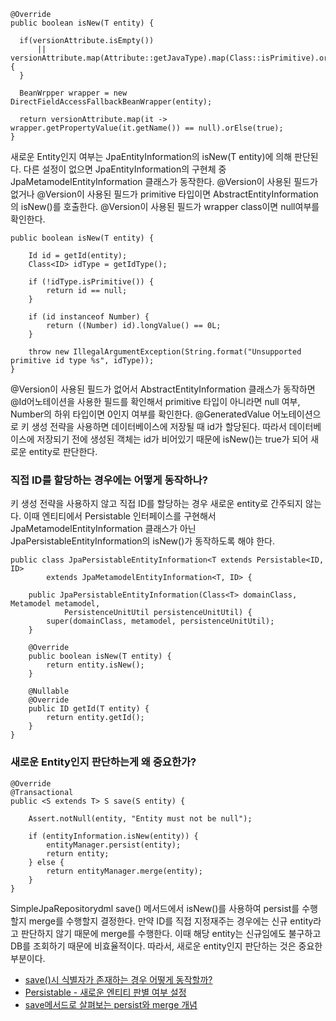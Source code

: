 ```
@Override
public boolean isNew(T entity) {

  if(versionAttribute.isEmpty())
      || versionAttribute.map(Attribute::getJavaType).map(Class::isPrimitive).orElse(false)) {
  }

  BeanWrpper wrapper = new DirectFieldAccessFallbackBeanWrapper(entity);

  return versionAttribute.map(it -> wrapper.getPropertyValue(it.getName()) == null).orElse(true);
}
```

새로운 Entity인지 여부는 JpaEntityInformation의 isNew(T entity)에 의해 판단된다.
다른 설정이 없으면 JpaEntityInformation의 구현체 중 JpaMetamodelEntityInformation 클래스가 동작한다.
@Version이 사용된 필드가 없거나 @Version이 사용된 필드가 primitive 타입이면 AbstractEntityInformation의 isNew()를 호출한다.
@Version이 사용된 필드가 wrapper class이면 null여부를 확인한다.

```
public boolean isNew(T entity) {

    Id id = getId(entity);
    Class<ID> idType = getIdType();

    if (!idType.isPrimitive()) {
        return id == null;
    }

    if (id instanceof Number) {
        return ((Number) id).longValue() == 0L;
    }

    throw new IllegalArgumentException(String.format("Unsupported primitive id type %s", idType));
}
```

@Version이 사용된 필드가 없어서 AbstractEntityInformation 클래스가 동작하면 @Id어노테이션을 사용한 필드를 확인해서 primitive 타입이 아니라면 null 여부,
Number의 하위 타입이면 0인지 여부를 확인한다. 
@GeneratedValue 어노테이션으로 키 생성 전략을 사용하면 데이터베이스에 저장될 때 id가 할당된다.
따라서 데이터베이스에 저장되기 전에 생성된 객체는 id가 비어있기 때문에 isNew()는 true가 되어 새로운 entity로 판단한다.

### 직접 ID를 할당하는 경우에는 어떻게 동작하나?

키 생성 전략을 사용하지 않고 직접 ID를 할당하는 경우 새로운 entity로 간주되지 않는다.
이때 엔티티에서 Persistable<T> 인터페이스를 구현해서 JpaMetamodelEntityInformation 클래스가 아닌 JpaPersistableEntityInformation의 isNew()가 동작하도록 해야 한다.

```
public class JpaPersistableEntityInformation<T extends Persistable<ID, ID> 
        extends JpaMetamodelEntityInformation<T, ID> {

    public JpaPersistableEntityInformation(Class<T> domainClass, Metamodel metamodel, 
            PersistenceUnitUtil persistenceUnitUtil) {
        super(domainClass, metamodel, persistenceUnitUtil);
    }

    @Override
    public boolean isNew(T entity) {
        return entity.isNew();
    }

    @Nullable
    @Override
    public ID getId(T entity) {
        return entity.getId();
    }
}
```

### 새로운 Entity인지 판단하는게 왜 중요한가?

```
@Override
@Transactional
public <S extends T> S save(S entity) {

    Assert.notNull(entity, "Entity must not be null");

	if (entityInformation.isNew(entity)) {
		entityManager.persist(entity);
		return entity;
	} else {
		return entityManager.merge(entity);
	}
}
```

SimpleJpaRepositorydml save() 메서드에서 isNew()를 사용하여 persist를 수행할지 merge를 수행할지 결정한다.
만약 ID를 직접 지정재주는 경우에는 신규 entity라고 판단하지 않기 때문에 merge를 수행한다.
이때 해당 entity는 신규임에도 불구하고 DB를 조회하기 때문에 비효율적이다.
따라서, 새로운 entity인지 판단하는 것은 중요한 부분이다.

- [save()시 식별자가 존재하는 경우 어떻게 동작할까?](https://ttl-blog.tistory.com/807)
- [Persistable - 새로운 엔티티 판별 여부 설정](https://ttl-blog.tistory.com/852)
- [save메서드로 살펴보는 persist와 merge 개념](https://umanking.github.io/2019/04/12/jpa-persist-merge/)

